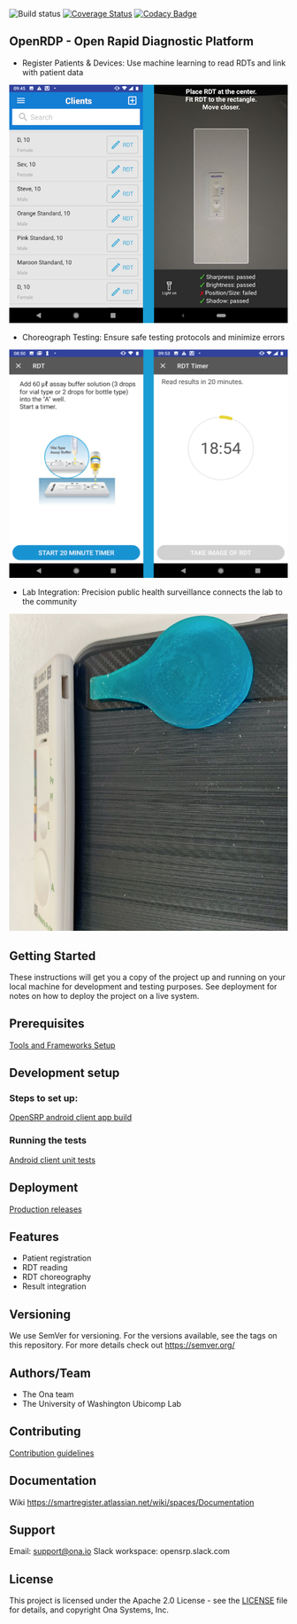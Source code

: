 ![Build status](https://github.com/onaio/rdt-standard/workflows/Android%20CI%20with%20Gradle/badge.svg) [![Coverage Status](https://coveralls.io/repos/github/onaio/rdt-standard/badge.svg?branch=master)](https://coveralls.io/github/onaio/rdt-standard?branch=master) [![Codacy Badge](https://api.codacy.com/project/badge/Grade/97b0f387f0fa484caffea641f4762fbe)](https://www.codacy.com/app/onaio/rdt-standard?utm_source=github.com&amp;utm_medium=referral&amp;utm_content=onaio/rdt-standard&amp;utm_campaign=Badge_Grade)

## OpenRDP - Open Rapid Diagnostic Platform

- Register Patients & Devices: Use machine learning to read RDTs and link with patient data

![register-patients-and-devices](docs/assets/register-patients-and-devices.png)

- Choreograph Testing: Ensure safe testing protocols and minimize errors

![choreograph-testing](docs/assets/choreograph-testing.png)

- Lab Integration: Precision public health surveillance connects the lab to the community

![lab-integration](docs/assets/lab-integration.png)

## Getting Started
These instructions will get you a copy of the project up and running on your local machine for development and testing purposes. See deployment for notes on how to deploy the project on a live system.

## Prerequisites
[Tools and Frameworks Setup](https://smartregister.atlassian.net/wiki/spaces/Documentation/pages/6619207/Tools+and+Frameworks+Setup)

## Development setup

### Steps to set up:
[OpenSRP android client app build](https://smartregister.atlassian.net/wiki/spaces/Documentation/pages/6619236/OpenSRP+App+Build)

### Running the tests

[Android client unit tests](https://smartregister.atlassian.net/wiki/spaces/Documentation/pages/65570428/OpenSRP+Client)

## Deployment
[Production releases](https://smartregister.atlassian.net/wiki/spaces/Documentation/pages/1141866503/How+to+create+a+release+APK)

## Features

- Patient registration
- RDT reading
- RDT choreography
- Result integration

## Versioning
We use SemVer for versioning. For the versions available, see the tags on this repository.
For more details check out https://semver.org/

## Authors/Team
* The Ona team
* The University of Washington Ubicomp Lab


## Contributing
[Contribution guidelines](https://smartregister.atlassian.net/wiki/spaces/Documentation/pages/6619193/OpenSRP+Developer+s+Guide)

## Documentation
Wiki https://smartregister.atlassian.net/wiki/spaces/Documentation

## Support
Email: support@ona.io
Slack workspace: opensrp.slack.com

## License
This project is licensed under the Apache 2.0 License - see the [LICENSE](LICENSE) file for details, and copyright Ona Systems, Inc.
